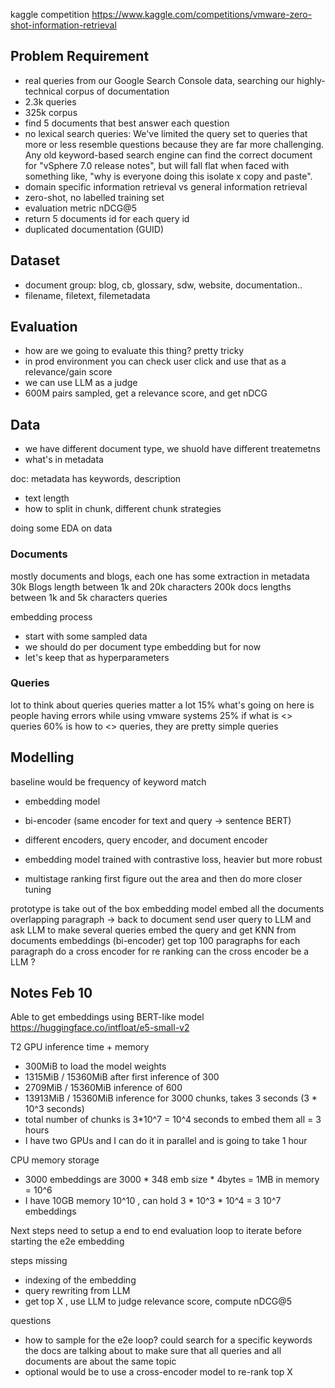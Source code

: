 kaggle competition https://www.kaggle.com/competitions/vmware-zero-shot-information-retrieval

## Problem Requirement

- real queries from our Google Search Console data, searching our highly-technical corpus of documentation
- 2.3k queries
- 325k corpus
- find 5 documents that best answer each question
- no lexical search queries: We've limited the query set to queries that more or less resemble questions because they are far more challenging. Any old keyword-based search engine can find the correct document for "vSphere 7.0 release notes", but will fall flat when faced with something like, "why is everyone doing this isolate x copy and paste".
- domain specific information retrieval vs general information retrieval
- zero-shot, no labelled training set
- evaluation metric nDCG@5
- return 5 documents id for each query id
- duplicated documentation (GUID)

## Dataset

- document group: blog, cb, glossary, sdw, website, documentation..
- filename, filetext, filemetadata

## Evaluation

- how are we going to evaluate this thing? pretty tricky
- in prod environment you can check user click and use that as a relevance/gain score
- we can use LLM as a judge
- 600M pairs sampled, get a relevance score, and get nDCG

## Data
- we have different document type, we shuold have different treatemetns
- what's in metadata

doc: metadata has keywords, description
- text length
- how to split in chunk, different chunk strategies

doing some EDA on data
### Documents
mostly documents and blogs, each one has some extraction in metadata
30k Blogs length between 1k and 20k characters
200k docs lengths between 1k and 5k characters
queries

embedding process
- start with some sampled data
- we should do per document type embedding but for now
- let's keep that as hyperparameters

### Queries
lot to think about queries
queries matter a lot
15% what's going on here is people having errors while using vmware systems
25% if what is <> queries
60% is how to <> queries, they are pretty simple queries 


## Modelling

baseline would be frequency of keyword match


- embedding model
- bi-encoder (same encoder for text and query -> sentence BERT)
- different encoders, query encoder, and document encoder
- embedding model trained with contrastive loss, heavier but more robust

- multistage ranking 
first figure out the area
and then do more closer tuning

prototype is take out of the box embedding model
embed all the documents
overlapping paragraph -> back to document
send user query to LLM and ask LLM to make several queries
embed the query and get KNN from documents embeddings (bi-encoder)
get top 100 paragraphs
for each paragraph do a cross encoder for re ranking
can the cross encoder be a LLM ?


## Notes Feb 10

Able to get embeddings using BERT-like model https://huggingface.co/intfloat/e5-small-v2

T2 GPU inference time + memory
- 300MiB to load the model weights
- 1315MiB /  15360MiB after first inference of 300
- 2709MiB /  15360MiB inference of 600
- 13913MiB /  15360MiB  inference for 3000 chunks, takes 3 seconds (3 * 10^3 seconds)
- total number of chunks is 3*10^7 = 10^4 seconds to embed them all = 3 hours
- I have two GPUs and I can do it in parallel and is going to take 1 hour

CPU memory storage
- 3000 embeddings are 3000 * 348 emb size * 4bytes = 1MB in memory  = 10^6
- I have 10GB memory 10^10 , can hold 3 * 10^3 * 10^4 = 3 10^7 embeddings

Next steps need to setup a end to end evaluation loop to iterate before starting the e2e embedding

steps missing
- indexing of the embedding
- query rewriting from LLM
- get top X , use LLM to judge relevance score, compute nDCG@5

questions
- how to sample for the e2e loop? could search for a specific keywords the docs are talking about to make sure that all queries and all documents are about the same topic
- optional would be to use a cross-encoder model to re-rank top X
